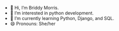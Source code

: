 - 👋 Hi, I’m Briddy Morris.
- 👀 I’m interested in python development.
- 🌱 I’m currently learning Python, Django, and SQL.
- 😄 Pronouns: She/her

<!---
Be-MM/Be-MM is a ✨ special ✨ repository because its `README.md` (this file) appears on your GitHub profile.
You can click the Preview link to take a look at your changes.
--->
